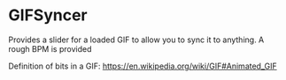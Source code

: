 # GIFSyncer
Provides a slider for a loaded GIF to allow you to sync it to anything.  A rough BPM is provided

Definition of bits in a GIF: https://en.wikipedia.org/wiki/GIF#Animated_GIF
